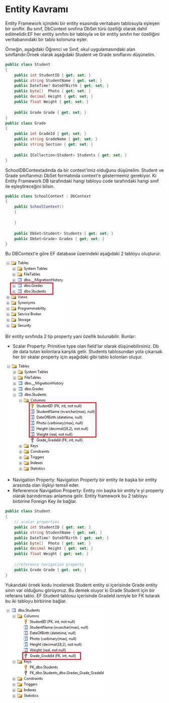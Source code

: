 # Entity Kavramı

Entity Framework içindeki bir entity esasında veritabanı tablosuyla eşleşen bir sınıftır. Bu sınıf, DbContext sınıfına DbSet <TEntity> türü özelliği olarak dahil edilmelidir.EF her entity sınıfını bir tabloyla ve bir entity sınıfın her özelliğini veritabanındaki bir tablo kolonuna eşler.

Örneğin, aşağıdaki Öğrenci ve Sınıf, okul uygulamasındaki alan sınıflarıdır.Örnek olarak aşağıdaki Student ve Grade sınıflarını düşünelim.

```cs
public class Student
{
    public int StudentID { get; set; }
    public string StudentName { get; set; }
    public DateTime? DateOfBirth { get; set; }
    public byte[]  Photo { get; set; }
    public decimal Height { get; set; }
    public float Weight { get; set; }
        
    public Grade Grade { get; set; }
}
public class Grade
{
    public int GradeId { get; set; }
    public string GradeName { get; set; }
    public string Section { get; set; }

    public ICollection<Student> Students { get; set; }
} 
```

SchoolDBContextadında da bir context'imiz olduğunu düşünelim. Student ve Grade sınıflarımızı DbSet<TEntity> formatında context'e göstermemiz gerekiyor. Ki Entity Framework DB tarafındaki hangi tabloyu code tarafındaki hangi sınıf ile eşleştireceğini bilsin.

```cs
public class SchoolContext : DbContext
{
    public SchoolContext()
    {

    }

    public DbSet<Student> Students { get; set; }
    public DbSet<Grade> Grades { get; set; }
}
```

Bu DBContext'e göre EF database üzerindeki aşağıdaki 2 tabloyu oluşturur.

![dbtable](Utilities/dbtables-for-entities.png)

Bir entity sınıfında 2 tip property yani özellik bulunabilir. Bunlar:

- Scalar Property: Primitive type olan field'lar olarak düşünebilirsiniz. Db de data tutan kolonlara karşılık gelir. Students tablosundan yola çıkarsak her bir skalar property için aşağıdaki gibi tablo kolonları oluşur.

![dbcolumns](Utilities/dbcolumns-for-scalar-properties.png)

- Navigation Property: Navigation Property bir entity ile başka bir entity arasında olan ilişkiyi temsil eder.
- Refererence Navigation Property: Entity nin başka bir entity'e yi property olarak barındırması anlamına gelir. Entity framework bu 2 tabloyu birbirine Foreign Key ile bağlar.

```cs
public class Student
{
    // scalar properties
    public int StudentID { get; set; }
    public string StudentName { get; set; }
    public DateTime? DateOfBirth { get; set; }
    public byte[]  Photo { get; set; }
    public decimal Height { get; set; }
    public float Weight { get; set; }
        
    //reference navigation property
    public Grade Grade { get; set; }
}
```

Yukarıdaki örnek kodu incelersek Student entity si içerisinde Grade entity sinin var olduğunu görüyoruz. Bu demek oluyor ki Grade Student için bir referans tablo. EF Student tablosu içerisinde GradeId ismiyle bir FK tutarak bu iki tabloyu birbirine bağlar.

![ref-property](Utilities/ref-property-in-dbtable.png)



